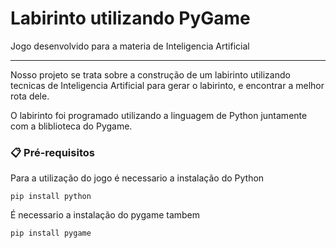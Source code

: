 # Labirinto utilizando PyGame

Jogo desenvolvido para a materia de Inteligencia Artificial



---
Nosso projeto se trata sobre a construção de um labirinto utilizando tecnicas de Inteligencia Artificial para gerar o labirinto, e encontrar a melhor rota dele.

O labirinto foi programado utilizando a linguagem de Python juntamente com a bliblioteca do Pygame.

### 📋 Pré-requisitos

Para a utilização do jogo é necessario a instalação do Python
```
pip install python
```
É necessario a instalação do pygame tambem

```
pip install pygame
```
